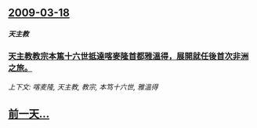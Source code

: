 ## [2009-03-18](/news/2009/03/18/index.md)

##### 天主教
### [天主教教宗本篤十六世抵達喀麥隆首都雅溫得，展開就任後首次非洲之旅。](/news/2009/03/18/天主教教宗本篤十六世抵達喀麥隆首都雅溫得-展開就任後首次非洲之旅.md)
_上下文: 喀麦隆, 天主教, 教宗, 本笃十六世, 雅溫得_

## [前一天...](/news/2009/03/17/index.md)

